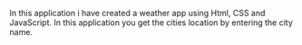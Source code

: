 In this application i have created a weather app using Html, CSS and JavaScript.
In this application you get the cities location by entering the city name.
